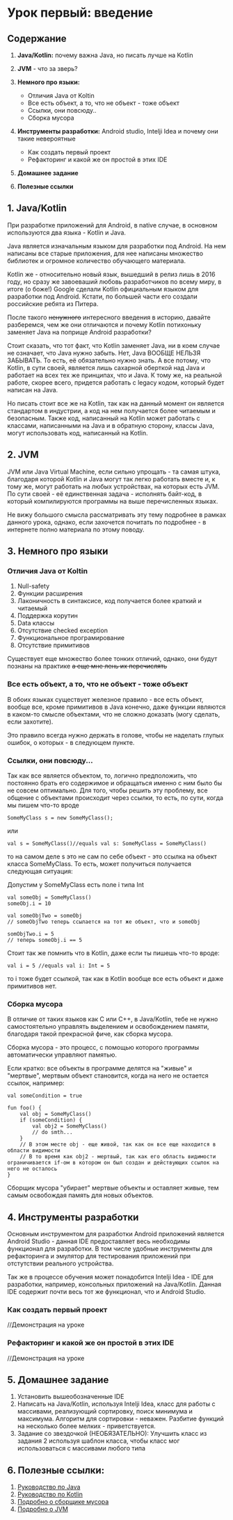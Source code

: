 # **Урок первый: введение**
## **Содержание**

1. **Java/Kotlin:** почему важна Java, но писать лучше на Kotlin

2. **JVM** - что за зверь?

3. **Немного про языки:**
    + Отличия Java от Koltin
    + Все есть объект, а то, что не объект - тоже объект
    + Ссылки, они повсюду..
    + Сборка мусора

4. **Инструменты разработки:** Android studio, Intelji Idea и почему они такие невероятные
    + Как создать первый проект
    + Рефакторинг и какой же он простой в этих IDE

5. **Домашнее задание**

6. **Полезные ссылки**

## **1. Java/Kotlin**

При разработке приложений для Android, в native случае, в основном используются два языка - Kotlin и Java. 

Java является изначальным языком для разработки под Android. На нем написаны все старые приложения, для нее написаны множество библиотек и огромное количество обучающего материала.

Kotlin же - относительно новый язык, вышедший в релиз лишь в 2016 году, но сразу же завоеваший любовь разработчиков по всему миру, в итоге (о боже!) Google сделали Kotlin официальным языком для разработки под Android. Кстати, по большей части его создали российские ребята из Питера.

После такого ~~ненужного~~ интересного введения в историю, давайте разберемся, чем же они отличаются и почему Kotlin потихоньку заменяет Java на поприще Android разработки?

Стоит сказать, что тот факт, что Kotlin заменяет Java, ни в коем случае не означает, что Java нужно забыть. Нет, Java ВООБЩЕ НЕЛЬЗЯ ЗАБЫВАТЬ. То есть, её обязательно нужно знать. А все потому, что Kotlin, в сути своей, является лишь сахарной оберткой над Java и работает на всех тех же принципах, что и Java. К тому же, на реальной работе, скорее всего, придется работать с legacy кодом, который будет написан на Java.

Но писать стоит все же на Kotlin, так как на данный момент он является стандартом в индустрии, а код на нем получается более читаемым и безопасным. Также код, написанный на Kotlin может работать с классами, написанными на Java и в обратную сторону, классы Java, могут использовать код, написанный на Kotlin.

## **2. JVM**

JVM или Java Virtual Machine, если сильно упрощать - та самая штука, благодаря которой Kotlin и Java могут так легко работать вместе и, к тому же, могут работать на любых устройствах, на которых есть JVM. По сути своей - её единственная задача - исполнять байт-код, в который компилируются программы на выше перечисленных языках.

Не вижу большого смысла рассматривать эту тему подробнее в рамках данного урока, однако, если захочется почитать по подробнее - в интернете полно материала по этому поводу.

## **3. Немного про языки**

### Отличия Java от Koltin

1. Null-safety
2. Функции расширения
3. Лаконичность в синтаксисе, код получается более краткий и читаемый
4. Поддержка корутин
5. Data классы
6. Отсутствие checked exception
7. Функциональное програмирование
8. Отсутствие примитивов

Существует еще множество более тонких отличий, однако, они будут познаны на практике ~~а еще мне лень их перечислять~~

### Все есть объект, а то, что не объект - тоже объект

В обоих языках существует железное правило - все есть объект, вообще все, кроме примитивов в Java конечно, даже функции являются в каком-то смысле объектами, что не сложно доказать (могу сделать, если захотите). 

Это правило всегда нужно держать в голове, чтобы не наделать глупых ошибок, о которых - в следующем пункте.

### Ссылки, они повсюду...

Так как все является объектом, то, логично предположить, что постоянно брать его содержимое и обращаться именно с ним было бы не совсем оптимально. Для того, чтобы решить эту проблему, все общение с объектами происходит через ссылки, то есть, по сути, когда мы пишем что-то вроде 

```
SomeMyClass s = new SomeMyClass();
``` 

или 

```
val s = SomeMyClass()//equals val s: SomeMyClass = SomeMyClass()
```
 
то на самом деле s это не сам по себе объект - это ссылка на объект класса SomeMyClass. То есть, может получиться получается следующая ситуация:

Допустим у SomeMyClass есть поле i типа Int

```
val someObj = SomeMyClass()
someObj.i = 10

val someObjTwo = someObj
// someObjTwo теперь ссылается на тот же объект, что и someObj

somObjTwo.i = 5
// теперь someObj.i == 5
```

Стоит так же помнить что в Kotlin, даже если ты пишешь что-то вроде: 

```
val i = 5 //equals val i: Int = 5
```

то i тоже будет ссылкой, так как в Kotlin вообще все есть объект и даже примитивов нет.

### Сборка мусора

В отличие от таких языков как С или С++, в Java/Kotlin, тебе не нужно самостоятельно управлять выделением и освобождением памяти, благодаря такой прекрасной фиче, как сборка мусора.

Сборка мусора - это процесс, с помощью которого программы автоматически управляют памятью. 

Если кратко: все объекты в программе делятся на "живые" и "мертвые", мертвым объект становится, когда на него не остается ссылок, например:

```
val someCondition = true

fun foo() {
    val obj = SomeMyClass()
    if (someCondition) {
        val obj2 = SomeMyClass()
        // do smth...
    }
    // В этом месте obj - еще живой, так как он все еще находится в области видимости
    // В то время как obj2 - мертвый, так как его область видимости ограничивается if-ом в котором он был создан и действующих ссылок на него не осталось
}
```

Сборщик мусора "убирает" мертвые объекты и оставляет живые, тем самым освобождая память для новых объектов.

## **4. Инструменты разработки**

Основным инструментом для разработки Android приложений является Android Studio - данная IDE предоставляет весь необходимы функционал для разработки. В том числе удобные инструменты для рефакторинга и эмулятор для тестирования приложений при отстутствии реального устройства.

Так же в процессе обучения может понадобится Intelji Idea - IDE для разработки, например, консольных приложений на Java/Kotlin. Данная IDE содержит почти весь тот же функционал, что и Android Studio. 

### Как создать первый проект

//Демонстрация на уроке

### Рефакторинг и какой же он простой в этих IDE
//Демонстрация на уроке

## **5. Домашнее задание**

1. Установить вышеобозначенные IDE 
2. Написать на Java/Kotlin, используя Intelji Idea, класс для работы с массивами, реализующий сортировку, поиск минимума и максимума. Алгоритм для сортировки - неважен. Разбитие функций на несколько более мелких - приветствуется.
3. Задание со звездочкой (НЕОБЯЗАТЕЛЬНО): Улучшить класс из задания 2 используя шаблон класса, чтобы класс мог использоваться с массивами любого типа

## **6. Полезные ссылки:**

1. [Руководство по Java][1]
2. [Руководство по Kotlin][2]
3. [Подробно о сборщике мусора][3]
4. [Подробно о JVM][4]

[1]: https://metanit.com/java/tutorial/
[2]: https://metanit.com/kotlin/tutorial/
[3]: https://medium.com/nuances-of-programming/сборка-мусора-в-java-что-это-такое-и-как-работает-в-jvm-25bb2570b44c
[4]: https://nuancesprog.ru/p/15245/